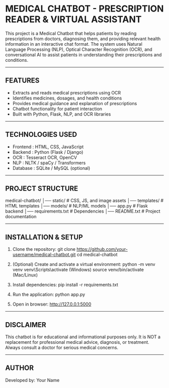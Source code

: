 MEDICAL CHATBOT - PRESCRIPTION READER & VIRTUAL ASSISTANT
==========================================================

This project is a Medical Chatbot that helps patients by reading prescriptions from doctors,
diagnosing them, and providing relevant health information in an interactive chat format.
The system uses Natural Language Processing (NLP), Optical Character Recognition (OCR),
and conversational AI to assist patients in understanding their prescriptions and conditions.

----------------------------------------------------------
FEATURES
----------------------------------------------------------
- Extracts and reads medical prescriptions using OCR
- Identifies medicines, dosages, and health conditions
- Provides medical guidance and explanation of prescriptions
- Chatbot functionality for patient interaction
- Built with Python, Flask, NLP, and OCR libraries

----------------------------------------------------------
TECHNOLOGIES USED
----------------------------------------------------------
- Frontend   : HTML, CSS, JavaScript
- Backend    : Python (Flask / Django)
- OCR        : Tesseract OCR, OpenCV
- NLP        : NLTK / spaCy / Transformers
- Database   : SQLite / MySQL (optional)

----------------------------------------------------------
PROJECT STRUCTURE
----------------------------------------------------------
medical-chatbot/
│── static/               # CSS, JS, and image assets
│── templates/            # HTML templates
│── models/               # NLP/ML models
│── app.py                # Flask backend
│── requirements.txt      # Dependencies
│── README.txt            # Project documentation

----------------------------------------------------------
INSTALLATION & SETUP
----------------------------------------------------------
1. Clone the repository:
   git clone https://github.com/your-username/medical-chatbot.git
   cd medical-chatbot

2. (Optional) Create and activate a virtual environment:
   python -m venv venv
   venv\Scripts\activate   (Windows)
   source venv/bin/activate (Mac/Linux)

3. Install dependencies:
   pip install -r requirements.txt

4. Run the application:
   python app.py

5. Open in browser:
   http://127.0.0.1:5000

----------------------------------------------------------
DISCLAIMER
----------------------------------------------------------
This chatbot is for educational and informational purposes only.
It is NOT a replacement for professional medical advice, diagnosis,
or treatment. Always consult a doctor for serious medical concerns.

----------------------------------------------------------
AUTHOR
----------------------------------------------------------
Developed by: Your Name
